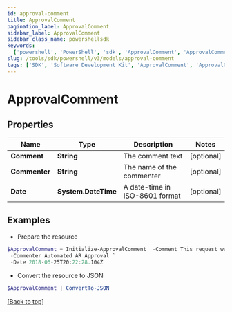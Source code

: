 ```yaml
---
id: approval-comment
title: ApprovalComment
pagination_label: ApprovalComment
sidebar_label: ApprovalComment
sidebar_class_name: powershellsdk
keywords:
  ['powershell', 'PowerShell', 'sdk', 'ApprovalComment', 'ApprovalComment']
slug: /tools/sdk/powershell/v3/models/approval-comment
tags: ['SDK', 'Software Development Kit', 'ApprovalComment', 'ApprovalComment']
---
```


# ApprovalComment

## Properties

| Name | Type | Description | Notes |
| --- | --- | --- | --- |
| **Comment** | **String** | The comment text | [optional] |
| **Commenter** | **String** | The name of the commenter | [optional] |
| **Date** | **System.DateTime** | A date-time in ISO-8601 format | [optional] |

## Examples

- Prepare the resource

```powershell
$ApprovalComment = Initialize-ApprovalComment  -Comment This request was autoapproved by our automated ETS subscriber. `
 -Commenter Automated AR Approval `
 -Date 2018-06-25T20:22:28.104Z
```

- Convert the resource to JSON

```powershell
$ApprovalComment | ConvertTo-JSON
```

[[Back to top]](#)
